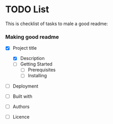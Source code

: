 # TODO List
This is checklist of tasks to male a good readme:


### Making good readme
- [x] Project title
  - [x] Description
  - [ ] Getting Started
    - [ ] Prerequisites
    - [ ] Installing
- [ ] Deployment
- [ ] Built with
- [ ] Authors
- [ ] Licence

